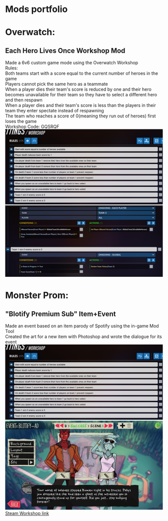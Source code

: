 # Mods portfolio
# Overwatch:
## Each Hero Lives Once Workshop Mod
Made a 6v6 custom game mode using the Overwatch Workshop<br>
Rules:<br>
Both teams start with a score equal to the current number of heroes in the game<br>
Players cannot pick the same hero as a teammate<br>
When a player dies their team's score is reduced by one and their hero becomes unavailable for their team so they have to select a different hero and then respawn<br>
When a player dies and their team's score is less than the players in their team they enter spectate instead of respawning<br>
The team who reaches a score of 0(meaning they run out of heroes) first loses the game<br>
Workshop Code: GQSRQF<br>
![Workshop Image](Images/Overwatch/OW1.PNG)<br>
![Workshop Image](Images/Overwatch/OW2.PNG)<br>
# Monster Prom:
## "Blotify Premium Sub" Item+Event
Made an event based on an item parody of Spotify using the in-game Mod Tool<br>
Created the art for a new item with Photoshop and wrote the dialogue for its event<br>
![Event Image](Images/Overwatch/OW1.PNG)<br>
![Event Image](Images/MonsterProm/MP1.PNG)<br>
[Steam Workshop link](https://steamcommunity.com/sharedfiles/filedetails/?id=2094099960)
